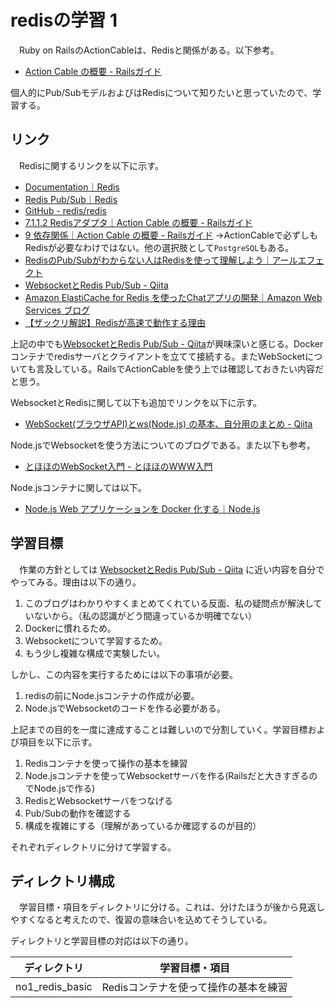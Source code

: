 # redisの学習 1
　Ruby on RailsのActionCableは、Redisと関係がある。以下参考。

- [ Action Cable の概要 - Railsガイド](https://railsguides.jp/action_cable_overview.html)

個人的にPub/SubモデルおよびはRedisについて知りたいと思っていたので、学習する。

## リンク
　Redisに関するリンクを以下に示す。
- [Documentation｜Redis](https://redis.io/docs/)
- [Redis Pub/Sub｜Redis](https://redis.io/docs/manual/pubsub/)
- [GitHub - redis/redis](https://github.com/redis/redis)
- [ 7.1.1.2 Redisアダプタ｜Action Cable の概要 - Railsガイド](https://railsguides.jp/action_cable_overview.html#redis%E3%82%A2%E3%83%80%E3%83%97%E3%82%BF)
- [ 9 依存関係｜Action Cable の概要 - Railsガイド](https://railsguides.jp/action_cable_overview.html#%E4%BE%9D%E5%AD%98%E9%96%A2%E4%BF%82)
    →ActionCableで必ずしもRedisが必要なわけではない。他の選択肢として`PostgreSQL`もある。
- [RedisのPub/Subがわからない人はRedisを使って理解しよう｜アールエフェクト](https://reffect.co.jp/laravel/redis-pub-sub-dont-understand)
- [WebsocketとRedis Pub/Sub - Qiita](https://qiita.com/satofujino/items/7bf4b99e2176f63ca7ef)
- [Amazon ElastiCache for Redis を使ったChatアプリの開発｜Amazon Web Services ブログ](https://aws.amazon.com/jp/blogs/news/how-to-build-a-chat-application-with-amazon-elasticache-for-redis/)
- [【ザックリ解説】Redisが高速で動作する理由](https://zenn.dev/nameless_sn/articles/why_is_redis_so_fast)


上記の中でも[WebsocketとRedis Pub/Sub - Qiita](https://qiita.com/satofujino/items/7bf4b99e2176f63ca7ef)が興味深いと感じる。Dockerコンテナでredisサーバとクライアントを立てて接続する。またWebSocketについても言及している。RailsでActionCableを使う上では確認しておきたい内容だと思う。

WebsocketとRedisに関して以下も追加でリンクを以下に示す。
- [WebSocket(ブラウザAPI)とws(Node.js) の基本、自分用のまとめ - Qiita](https://qiita.com/okumurakengo/items/c497fba7f16b41146d77)

Node.jsでWebsocketを使う方法についてのブログである。また以下も参考。
- [とほほのWebSocket入門 - とほほのWWW入門](https://www.tohoho-web.com/ex/websocket.html)

Node.jsコンテナに関しては以下。
- [Node.js Web アプリケーションを Docker 化する｜Node.js](https://nodejs.org/ja/docs/guides/nodejs-docker-webapp/)


## 学習目標
　作業の方針としては
[WebsocketとRedis Pub/Sub - Qiita](https://qiita.com/satofujino/items/7bf4b99e2176f63ca7ef)
に近い内容を自分でやってみる。理由は以下の通り。

1. このブログはわかりやすくまとめてくれている反面、私の疑問点が解決していないから。（私の認識がどう間違っているか明確でない）
1. Dockerに慣れるため。
1. Websocketについて学習するため。
1. もう少し複雑な構成で実験したい。

しかし、この内容を実行するためには以下の事項が必要。
1. redisの前にNode.jsコンテナの作成が必要。
1. Node.jsでWebsocketのコードを作る必要がある。

上記までの目的を一度に達成することは難しいので分割していく。学習目標および項目を以下に示す。

1. Redisコンテナを使って操作の基本を練習
1. Node.jsコンテナを使ってWebsocketサーバを作る(Railsだと大きすぎるのでNode.jsで作る)
1. RedisとWebsocketサーバをつなげる
1. Pub/Subの動作を確認する
1. 構成を複雑にする（理解があっているか確認するのが目的）

それぞれディレクトリに分けて学習する。

## ディレクトリ構成
　学習目標・項目をディレクトリに分ける。これは、分けたほうが後から見返しやすくなると考えたので、復習の意味合いを込めてそうしている。

ディレクトリと学習目標の対応は以下の通り。

|ディレクトリ|学習目標・項目|
|-|-|
|no1_redis_basic|Redisコンテナを使って操作の基本を練習|